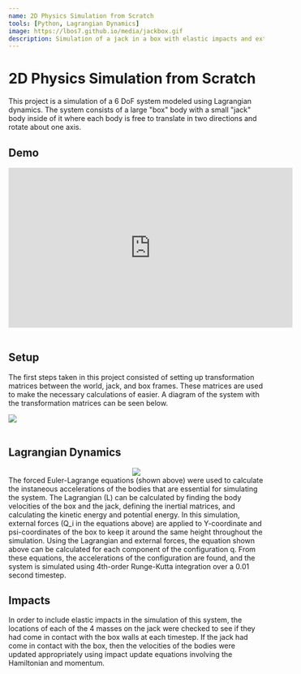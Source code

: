 ```yaml
---
name: 2D Physics Simulation from Scratch
tools: [Python, Lagrangian Dynamics]
image: https://lbos7.github.io/media/jackbox.gif
description: Simulation of a jack in a box with elastic impacts and external forces.
---
```


# 2D Physics Simulation from Scratch
This project is a simulation of a 6 DoF system modeled using Lagrangian dynamics. The system consists of a large "box" body with a small "jack" body inside of it where each body is free to translate in two directions and rotate about one axis.
<br>

## Demo
<center><iframe width="560" height="315" src="https://www.youtube.com/embed/W0dDw8HSiHI?si=N4vRB3vX4GtSHSFd" title="YouTube video player" frameborder="0" allow="accelerometer; autoplay; clipboard-write; encrypted-media; gyroscope; picture-in-picture; web-share" referrerpolicy="strict-origin-when-cross-origin" allowfullscreen></iframe></center>
<br>

## Setup
The first steps taken in this project consisted of setting up transformation matrices between the world, jack, and box frames. These matrices are used to make the necessary calculations of easier. A diagram of the system with the transformation matrices can be seen below.
<div style="flex: 1; text-align: left;">
    <img src="{{ site.url }}{{ site.baseurl }}/media/jackbox.png"/>
</div>
<br>

## Lagrangian Dynamics
<center><img src="{{ site.url }}{{ site.baseurl }}/media/forcedEL.jpg"/></center>
The forced Euler-Lagrange equations (shown above) were used to calculate the instaneous accelerations of the bodies that are essential for simulating the system. The Lagrangian (L) can be calculated by finding the body velocities of the box and the jack, defining the inertial matrices, and calculating the kinetic energy and potential energy. In this simulation, external forces (Q_i in the equations above) are applied to Y-coordinate and psi-coordinates of the box to keep it around the same height throughout the simulation. Using the Lagrangian and external forces, the equation shown above can be calculated for each component of the configuration q. From these equations, the accelerations of the configuration are found, and the system is simulated using 4th-order Runge-Kutta integration over a 0.01 second timestep.
<br>

## Impacts
In order to include elastic impacts in the simulation of this system, the locations of each of the 4 masses on the jack were checked to see if they had come in contact with the box walls at each timestep. If the jack had come in contact with the box, then the velocities of the bodies were updated appropriately using impact update equations involving the Hamiltonian and momentum.